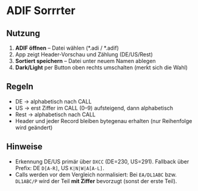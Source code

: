 # ADIF Sorrrter

## Nutzung
1. **ADIF öffnen** – Datei wählen (*.adi / *.adif)
2. App zeigt Header‑Vorschau und Zählung (DE/US/Rest)
3. **Sortiert speichern** – Datei unter neuem Namen ablegen
4. **Dark/Light** per Button oben rechts umschalten (merkt sich die Wahl)

## Regeln
- DE → alphabetisch nach CALL
- US → erst Ziffer im CALL (0–9) aufsteigend, dann alphabetisch
- Rest → alphabetisch nach CALL
- Header und jeder Record bleiben bytegenau erhalten (nur Reihenfolge wird geändert)

## Hinweise
- Erkennung DE/US primär über `DXCC` (DE=230, US=291). Fallback über Prefix: DE `D[A-R]`, US `K|N|W|A[A-L]`.
- Calls werden vor dem Vergleich normalisiert: Bei `EA/DL1ABC` bzw. `DL1ABC/P` wird der Teil **mit Ziffer** bevorzugt (sonst der erste Teil).
